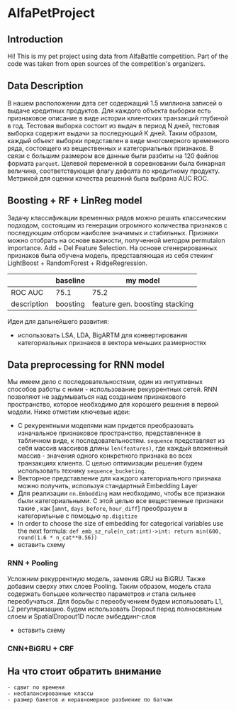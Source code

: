 # AlfaPetProject
## Introduction
Hi! This is my pet project using data from AlfaBattle competition. Part of the code was taken from open sources of the competition's organizers. 

## Data Description
В нашем расположении дата сет содержащий 1.5 миллиона записей о выдаче кредитных продуктов. Для каждого объекта выборки есть признаковое описание в виде истории клиентских транзакций глубиной в год. Тестовая выборка состоит из выдач в период N дней, тестовая выборка содержит выдачи за последующий K дней. Таким образом, каждый объект выборки представлен в виде многомерного временного ряда, состоящего из вещественных и категориальных признаков. В связи с большим размером все данные были разбиты на 120 файлов формата `parquet`. Целевой переменной в соревновании была бинарная величина, соответствующая флагу дефолта по кредитному продукту. Метрикой для оценки качества решений была выбрана AUC ROC. 

## Boosting + RF + LinReg model
Задачу классификации временных рядов можно решать классическим подходом, состоящим из генерации огромного количества признаков с последующим отбором наиболее значимых и стабильных. Признаки можно отобрать на основе важности, полученной методом permutaion importance. Add + Del Feature Selection.
На основе сгенерированных признаков была обучена модель, представляющая из себя стекинг LightBoost + RandomForest + RidgeRegression.

|             | baseline | my model                       |
|-------------|----------|--------------------------------|
| ROC AUC     | 75.1     | 75.2                           |
| description | boosting | feature gen. boosting stacking |

Идеи для дальнейшего развития:
* использовать LSA, LDA, BigARTM для конвертирования категориальных признаков в вектора меньших размерностях

## Data preprocessing for RNN model
Мы имеем дело с последовательностями, один из интуитивных способов работы с ними - использование рекуррентных сетей. RNN позволяют не задумываться над созданием признакового пространство, которое необходимо для хорошего решения в первой модели. Ниже отметим ключевые идеи: 
* С рекурентными моделями нам придется преобразовать изначальное признаковое пространство, представленное в табличном виде, к последовательностям.  `sequence` представляет из себя массив массивов длины `len(features)`, где каждый вложенный массив - значения одного конкретного признака во всех транзакциях клиента. С целью оптимизации решения будем использовать технику `sequence_bucketing`. 
* Векторное представление для каждого категориального признака можно получить, используя стандартный Embedding Layer
* Для реализации `nn.Embedding` нам необходимо, чтобы все признаки были категориальными. С этой целью все вещественные признаки такие , как [`amnt`, `days_before`, `hour_diff`] преобразуем в категорильные с помощью `np.digitize`
* In order to choose the size of embedding for categorical variables use the next formula: `def emb_sz_rule(n_cat:int)->int: return min(600, round(1.6 * n_cat**0.56))`
* вставить схему
### RNN + Pooling
Усложним рекуррентную модель, заменив GRU на BiGRU. Также добавим сверху этих слоев Pooling. Таким образом, модель стала содержать большее количество параметров и стала сильнее переобучаться.
Для борьбы с переобучением будем использовать L1, L2 регуляризацию. будем использовать Dropout перед полносвязным слоем и SpatialDropout1D после эмбеддинг-слоя
* вставить схему
### CNN+BiGRU + CRF

## На что стоит обратить внимание
    - сдвиг по времени
    - несбалансированные классы
    - размер бакетов и неравномерное разбиение по батчам
